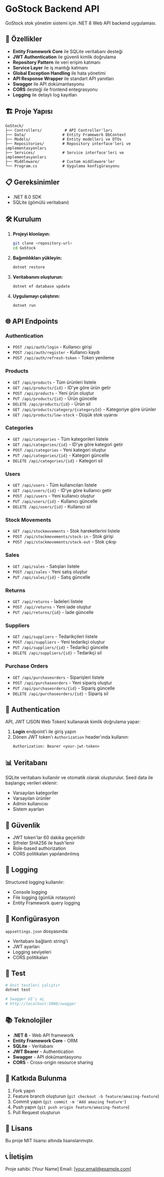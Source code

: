 # GoStock Backend API

GoStock stok yönetim sistemi için .NET 8 Web API backend uygulaması.

## 🚀 Özellikler

- **Entity Framework Core** ile SQLite veritabanı desteği
- **JWT Authentication** ile güvenli kimlik doğrulama
- **Repository Pattern** ile veri erişim katmanı
- **Service Layer** ile iş mantığı katmanı
- **Global Exception Handling** ile hata yönetimi
- **API Response Wrapper** ile standart API yanıtları
- **Swagger** ile API dokümantasyonu
- **CORS** desteği ile frontend entegrasyonu
- **Logging** ile detaylı log kayıtları

## 🏗️ Proje Yapısı

```
GoStock/
├── Controllers/          # API Controller'ları
├── Data/                # Entity Framework DbContext
├── Models/              # Entity modelleri ve DTOs
├── Repositories/        # Repository interface'leri ve implementasyonları
├── Services/            # Service interface'leri ve implementasyonları
├── Middleware/          # Custom middleware'ler
└── Program.cs           # Uygulama konfigürasyonu
```

## 📋 Gereksinimler

- .NET 8.0 SDK
- SQLite (gömülü veritabanı)

## 🛠️ Kurulum

1. **Projeyi klonlayın:**
   ```bash
   git clone <repository-url>
   cd GoStock
   ```

2. **Bağımlılıkları yükleyin:**
   ```bash
   dotnet restore
   ```

3. **Veritabanını oluşturun:**
   ```bash
   dotnet ef database update
   ```

4. **Uygulamayı çalıştırın:**
   ```bash
   dotnet run
   ```

## 🌐 API Endpoints

### Authentication
- `POST /api/auth/login` - Kullanıcı girişi
- `POST /api/auth/register` - Kullanıcı kaydı
- `POST /api/auth/refresh-token` - Token yenileme

### Products
- `GET /api/products` - Tüm ürünleri listele
- `GET /api/products/{id}` - ID'ye göre ürün getir
- `POST /api/products` - Yeni ürün oluştur
- `PUT /api/products/{id}` - Ürün güncelle
- `DELETE /api/products/{id}` - Ürün sil
- `GET /api/products/category/{categoryId}` - Kategoriye göre ürünler
- `GET /api/products/low-stock` - Düşük stok uyarısı

### Categories
- `GET /api/categories` - Tüm kategorileri listele
- `GET /api/categories/{id}` - ID'ye göre kategori getir
- `POST /api/categories` - Yeni kategori oluştur
- `PUT /api/categories/{id}` - Kategori güncelle
- `DELETE /api/categories/{id}` - Kategori sil

### Users
- `GET /api/users` - Tüm kullanıcıları listele
- `GET /api/users/{id}` - ID'ye göre kullanıcı getir
- `POST /api/users` - Yeni kullanıcı oluştur
- `PUT /api/users/{id}` - Kullanıcı güncelle
- `DELETE /api/users/{id}` - Kullanıcı sil

### Stock Movements
- `GET /api/stockmovements` - Stok hareketlerini listele
- `POST /api/stockmovements/stock-in` - Stok girişi
- `POST /api/stockmovements/stock-out` - Stok çıkışı

### Sales
- `GET /api/sales` - Satışları listele
- `POST /api/sales` - Yeni satış oluştur
- `PUT /api/sales/{id}` - Satış güncelle

### Returns
- `GET /api/returns` - İadeleri listele
- `POST /api/returns` - Yeni iade oluştur
- `PUT /api/returns/{id}` - İade güncelle

### Suppliers
- `GET /api/suppliers` - Tedarikçileri listele
- `POST /api/suppliers` - Yeni tedarikçi oluştur
- `PUT /api/suppliers/{id}` - Tedarikçi güncelle
- `DELETE /api/suppliers/{id}` - Tedarikçi sil

### Purchase Orders
- `GET /api/purchaseorders` - Siparişleri listele
- `POST /api/purchaseorders` - Yeni sipariş oluştur
- `PUT /api/purchaseorders/{id}` - Sipariş güncelle
- `DELETE /api/purchaseorders/{id}` - Sipariş sil

## 🔐 Authentication

API, JWT (JSON Web Token) kullanarak kimlik doğrulama yapar:

1. **Login** endpoint'i ile giriş yapın
2. Dönen JWT token'ı `Authorization` header'ında kullanın:
   ```
   Authorization: Bearer <your-jwt-token>
   ```

## 📊 Veritabanı

SQLite veritabanı kullanılır ve otomatik olarak oluşturulur. Seed data ile başlangıç verileri eklenir:

- Varsayılan kategoriler
- Varsayılan ürünler
- Admin kullanıcısı
- Sistem ayarları

## 🚨 Güvenlik

- JWT token'lar 60 dakika geçerlidir
- Şifreler SHA256 ile hash'lenir
- Role-based authorization
- CORS politikaları yapılandırılmış

## 📝 Logging

Structured logging kullanılır:
- Console logging
- File logging (günlük rotasyon)
- Entity Framework query logging

## 🔧 Konfigürasyon

`appsettings.json` dosyasında:
- Veritabanı bağlantı string'i
- JWT ayarları
- Logging seviyeleri
- CORS politikaları

## 🧪 Test

```bash
# Unit testleri çalıştır
dotnet test

# Swagger UI'ı aç
# http://localhost:5000/swagger
```

## 📚 Teknolojiler

- **.NET 8** - Web API framework
- **Entity Framework Core** - ORM
- **SQLite** - Veritabanı
- **JWT Bearer** - Authentication
- **Swagger** - API dokümantasyonu
- **CORS** - Cross-origin resource sharing

## 🤝 Katkıda Bulunma

1. Fork yapın
2. Feature branch oluşturun (`git checkout -b feature/amazing-feature`)
3. Commit yapın (`git commit -m 'Add amazing feature'`)
4. Push yapın (`git push origin feature/amazing-feature`)
5. Pull Request oluşturun

## 📄 Lisans

Bu proje MIT lisansı altında lisanslanmıştır.

## 📞 İletişim

Proje sahibi: [Your Name]
Email: [your.email@example.com]
